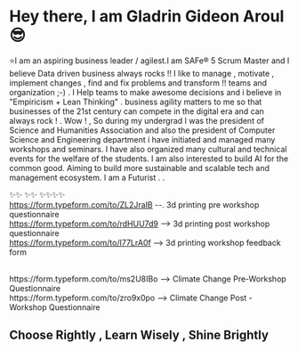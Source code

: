 # Hey there, I am Gladrin Gideon Aroul :sunglasses:
:star:I am an aspiring business leader / agilest.I am SAFe® 5  Scrum Master and I believe Data driven business always rocks !! I like to manage , motivate , implement changes , find and fix problems and transform !! teams and organization ;-) . I Help teams to make awesome decisions and i believe in "Empiricism + Lean Thinking" . business agility matters to me so that businesses of the 21st century can compete in the digital era and can always rock ! . Wow ! , So during my undergrad I was the president of Science and Humanities Association and also the president of Computer Science and Engineering department i have initiated and managed many workshops and seminars. I have also organized many cultural and technical events for the welfare of the students. I am also interested to build AI for the common good. Aiming to build more sustainable and scalable tech and management ecosystem. I am a Futurist .  . 




✨✨
✨✨
✨✨✨✨
<br>
https://form.typeform.com/to/ZL2JraIB --. 3d printing pre workshop questionnaire<br>
https://form.typeform.com/to/rdHUU7d9 --> 3d printing post workshop questionnaire <br>
https://form.typeform.com/to/I77LrA0f --> 3d printing workshop feedback form <br>

<br>
https://form.typeform.com/to/ms2U8IBo  --> Climate Change Pre-Workshop Questionnaire <br>
https://form.typeform.com/to/zro9x0po    --> Climate Change Post - Workshop Questionnaire <br>

## Choose Rightly , Learn Wisely , Shine Brightly 




